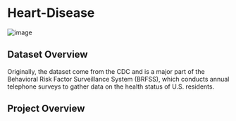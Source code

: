 # Heart-Disease
![image](https://user-images.githubusercontent.com/85442734/161431719-7c412367-c441-424e-a94b-6a15bb7b0656.png)


## Dataset Overview
Originally, the dataset come from the CDC and is a major part of the Behavioral Risk Factor 
Surveillance System (BRFSS), which conducts annual telephone surveys to gather data on the health status of U.S. residents.

## Project Overview
